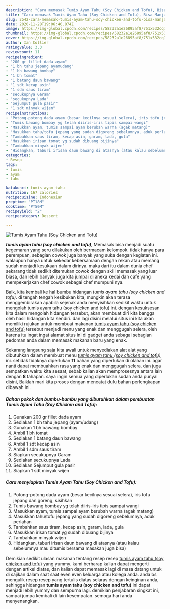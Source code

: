 ```yaml
---
description: "Cara memasak Tumis Ayam Tahu (Soy Chicken and Tofu), Bisa Manjain Lidah"
title: "Cara memasak Tumis Ayam Tahu (Soy Chicken and Tofu), Bisa Manjain Lidah"
slug: 2542-cara-memasak-tumis-ayam-tahu-soy-chicken-and-tofu-bisa-manjain-lidah
date: 2020-11-28T19:06:40.874Z
image: https://img-global.cpcdn.com/recipes/58232a1e26895af8/751x532cq70/tumis-ayam-tahu-soy-chicken-and-tofu-foto-resep-utama.jpg
thumbnail: https://img-global.cpcdn.com/recipes/58232a1e26895af8/751x532cq70/tumis-ayam-tahu-soy-chicken-and-tofu-foto-resep-utama.jpg
cover: https://img-global.cpcdn.com/recipes/58232a1e26895af8/751x532cq70/tumis-ayam-tahu-soy-chicken-and-tofu-foto-resep-utama.jpg
author: Ian Collier
ratingvalue: 3.3
reviewcount: 11
recipeingredient:
- "200 gr fillet dada ayam"
- "1 bh tahu jepang ayamudang"
- "1 bh bawang bombay"
- "1 bh tomat"
- "1 batang daun bawang"
- "1 sdt kecap asin"
- "1 sdm saus tiram"
- "secukupnya Garam"
- "secukupnya Lada"
- "Sejumput gula pasir"
- "1 sdt minyak wijen"
recipeinstructions:
- "Potong-potong dada ayam (besar kecilnya sesuai selera), iris tofu jepang dan goreng, sisihkan"
- "Tumis bawang bombay yg telah diiris-iris tipis sampai wangi"
- "Masukkan ayam, tumis sampai ayam berubah warna (agak matang)"
- "Masukkan tahu/tofu jepang yang sudah digoreng sebelumnya, aduk perlahan"
- "Tambahkan saus tiram, kecap asin, garam, lada, gula"
- "Masukkan irisan tomat yg sudah dibuang bijinya"
- "Tambahkan minyak wijen"
- "Hidangkan, taburi irisan daun bawang di atasnya (atau kalau sebelumnya mau ditumis bersama masakan juga bisa)"
categories:
- Resep
tags:
- tumis
- ayam
- tahu

katakunci: tumis ayam tahu 
nutrition: 167 calories
recipecuisine: Indonesian
preptime: "PT18M"
cooktime: "PT50M"
recipeyield: "2"
recipecategory: Dessert

---
```



![Tumis Ayam Tahu (Soy Chicken and Tofu)](https://img-global.cpcdn.com/recipes/58232a1e26895af8/751x532cq70/tumis-ayam-tahu-soy-chicken-and-tofu-foto-resep-utama.jpg)

<b><i>tumis ayam tahu (soy chicken and tofu)</i></b>, Memasak bisa menjadi suatu kegemaran yang seru dilakukan oleh bermacam kelompok. tidak hanya para perempuan, sebagian cowok juga banyak yang suka dengan kegiatan ini. walaupun hanya untuk sekedar kebersamaan dengan rekan atau memang sudah menjadi kesukaan dalam dirinya. maka dari itu dalam dunia chef sekarang tidak sedikit ditemukan cowok dengan skill memasak yang luar biasa, dan lebih banyak juga kita jumpai di aneka kedai dan cafe yang mempekerjakan chef cowok sebagai chef mumpuni nya.

Baik, kita kembali ke hal bumbu hidangan <i>tumis ayam tahu (soy chicken and tofu)</i>. di tengah tengah kesibukan kita, mungkin akan terasa menggembirakan apabila sejenak anda menyisihkan sedikit waktu untuk mengolah tumis ayam tahu (soy chicken and tofu) ini. dengan kesuksesan kita dalam mengolah hidangan tersebut, akan membuat diri kita bangga oleh hasil hidangan kita sendiri. dan lagi disini melalui situs ini kita akan memiliki rujukan untuk membuat makanan <u>tumis ayam tahu (soy chicken and tofu)</u> tersebut menjadi menu yang enak dan menggugah selera, oleh karena itu ingat ingat alamat situs ini di gadget anda sebagai sebagian pedoman anda dalam memasak makanan baru yang enak.




Sekarang langsung saja kita awali untuk menyediakan alat alat yang dibutuhkan dalam membuat menu <u><i>tumis ayam tahu (soy chicken and tofu)</i></u> ini. setidak tidaknya diperlukan <b>11</b> bahan yang diperlukan di olahan ini. agar nanti dapat membuahkan rasa yang enak dan menggugah selera. dan juga sempatkan waktu kita sesaat, sebab kalian akan memprosesnya antara lain dengan <b>8</b> tahapan. saya ingin semua yang diperlukan sudah anda punyai disini, Baiklah mari kita proses dengan mencatat dulu bahan perlengkapan dibawah ini.

<!--inarticleads1-->

##### Bahan pokok dan bumbu-bumbu yang dibutuhkan dalam pembuatan Tumis Ayam Tahu (Soy Chicken and Tofu):

1. Gunakan 200 gr fillet dada ayam
1. Sediakan 1 bh tahu jepang (ayam/udang)
1. Gunakan 1 bh bawang bombay
1. Ambil 1 bh tomat
1. Sediakan 1 batang daun bawang
1. Ambil 1 sdt kecap asin
1. Ambil 1 sdm saus tiram
1. Siapkan secukupnya Garam
1. Sediakan secukupnya Lada
1. Sediakan Sejumput gula pasir
1. Siapkan 1 sdt minyak wijen




<!--inarticleads2-->

##### Cara menyiapkan Tumis Ayam Tahu (Soy Chicken and Tofu):

1. Potong-potong dada ayam (besar kecilnya sesuai selera), iris tofu jepang dan goreng, sisihkan
1. Tumis bawang bombay yg telah diiris-iris tipis sampai wangi
1. Masukkan ayam, tumis sampai ayam berubah warna (agak matang)
1. Masukkan tahu/tofu jepang yang sudah digoreng sebelumnya, aduk perlahan
1. Tambahkan saus tiram, kecap asin, garam, lada, gula
1. Masukkan irisan tomat yg sudah dibuang bijinya
1. Tambahkan minyak wijen
1. Hidangkan, taburi irisan daun bawang di atasnya (atau kalau sebelumnya mau ditumis bersama masakan juga bisa)




Demikian sedikit ulasan makanan tentang resep resep <u>tumis ayam tahu (soy chicken and tofu)</u> yang yummy. kami berharap kalian dapat mengerti dengan artikel diatas, dan kalian dapat memasak lagi di masa datang untuk di sajikan dalam saat saat even even keluarga atau kolega anda. anda bs mengulik resep resep yang tertulis diatas selaras dengan keinginan anda, sehingga hidangan <b>tumis ayam tahu (soy chicken and tofu)</b> ini dapat menjadi lebih yummy dan sempurna lagi. demikian penjabaran singkat ini, sampai jumpa kembali di lain kesempatan. semoga hari anda menyenangkan.
